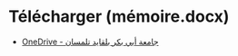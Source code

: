 
# Télécharger (mémoire.docx)

* [OneDrive - جامعة أبي بكر بلقايد تلمسان](https://uabt-my.sharepoint.com/:w:/g/personal/lahcene_nouali_univ-tlemcen_dz/EZD7pKEZjKNMv0APV1wkQ1UBsddfzQR2iZHzc3SHlm73xA?e=yqHkyN)

